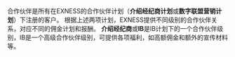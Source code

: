 
合作伙伴是所有在EXNESS的合作伙伴计划（**介绍经纪商计划**或**数字联盟营销计划**）下注册的客户。
根据上述两项计划，EXNESS提供不同级别的合作伙伴关系，对应不同的佣金计划和报酬。
**介绍经纪商**或**IB**是IB计划下的一个合作伙伴级别，IB是一个高级合作伙伴级别，可提供各项福利，如高额佣金和额外的宣传材料等。